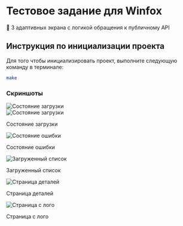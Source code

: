 # Тестовое задание для Winfox

🦊 3 адаптивных экрана с логикой обращения к публичному API

## Инструкция по инициализации проекта

Для того чтобы инициализировать проект, выполните следующую команду в терминале:

```sh
make
```

### Скриншоты

 <img src="./media/pending_state.png" alt="Состояние загрузки" max-width="200" height="auto" display="block" margin="auto">

<div display="flex" flex-wrap="wrap"; justify-content="space-around" padding="20">
    <div margin="10" text-align="center">
        <img src="./media/pending_state.png" alt="Состояние загрузки" max-width="200" height="auto" display="block" margin="auto">
        <p margin-top="5">Состояние загрузки</p>
    </div>
    <div margin="10" text-align=center>
        <img src="./media/failure_state.png" alt="Состояние ошибки" max-width="200" height="auto" display="block" margin="auto">
        <p margin-top="5">Состояние ошибки</p>
    </div>
    <div margin="10" text-align=center>
        <img src="./media/loaded_state.png" alt="Загруженный список" max-width="200" height="auto" display="block" margin="auto">
        <p margin-top="5">Загруженный список</p>
    </div>
    <div margin="10" text-align=center>
        <img src="./media/details_page.png" alt="Страница деталей" max-width="200" height="auto" display="block" margin="auto">
        <p margin-top="5">Страница деталей</p>
    </div>
    <div margin="10" text-align="center">
        <img src="./media/logo_page.png" alt="Страница с лого"  max-width="200" height="auto" display="block" margin="auto">
        <p margin-top=5px>Страница с лого</p>
    </div>
</div>







